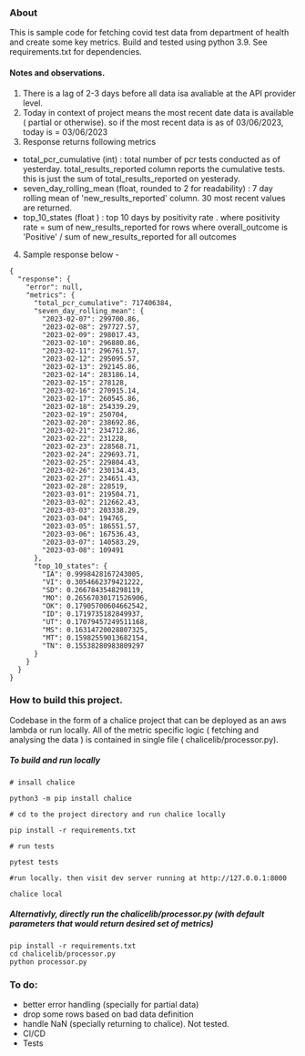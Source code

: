 ### About

This is sample code for fetching covid test data from department of health and create some key metrics. Build and tested using python 3.9. See requirements.txt for dependencies. 

####  Notes and observations. 

1.	There is a lag of 2-3 days before all data isa avaliable at the API provider level. 
2.  Today in context of project means the most recent date data is available ( partial or otherwise). so if the most recent data is as of 03/06/2023, today is = 03/06/2023
3.	Response returns following metrics 

  - total_pcr_cumulative (int) : total number of pcr tests conducted as of yesterday. total_results_reported column reports the cumulative tests. this is just the sum of total_results_reported on yesterady. 
  - seven_day_rolling_mean (float, rounded to 2 for readability) : 7 day rolling mean of 'new_results_reported' column. 30 most recent values are returned. 
  - top_10_states (float ) : top 10 days by positivity rate . where positivity rate = sum of new_results_reported for rows where overall_outcome is 'Positive' / sum of new_results_reported for all outcomes 
  

4.	Sample response below - 

```
{
  "response": {
    "error": null,
    "metrics": {
      "total_pcr_cumulative": 717406384,
      "seven_day_rolling_mean": {
        "2023-02-07": 299700.86,
        "2023-02-08": 297727.57,
        "2023-02-09": 298017.43,
        "2023-02-10": 296880.86,
        "2023-02-11": 296761.57,
        "2023-02-12": 295095.57,
        "2023-02-13": 292145.86,
        "2023-02-14": 283186.14,
        "2023-02-15": 278128,
        "2023-02-16": 270915.14,
        "2023-02-17": 260545.86,
        "2023-02-18": 254339.29,
        "2023-02-19": 250704,
        "2023-02-20": 238692.86,
        "2023-02-21": 234712.86,
        "2023-02-22": 231228,
        "2023-02-23": 228568.71,
        "2023-02-24": 229693.71,
        "2023-02-25": 229804.43,
        "2023-02-26": 230134.43,
        "2023-02-27": 234651.43,
        "2023-02-28": 228519,
        "2023-03-01": 219504.71,
        "2023-03-02": 212662.43,
        "2023-03-03": 203338.29,
        "2023-03-04": 194765,
        "2023-03-05": 186551.57,
        "2023-03-06": 167536.43,
        "2023-03-07": 140583.29,
        "2023-03-08": 109491
      },
      "top_10_states": {
        "IA": 0.9998428167243005,
        "VI": 0.3054662379421222,
        "SD": 0.2667843548298119,
        "MO": 0.26567030171526906,
        "OK": 0.17905700604662542,
        "ID": 0.1719735182849937,
        "UT": 0.17079457249511168,
        "MS": 0.16314720028807325,
        "MT": 0.15982559013682154,
        "TN": 0.15538280983809297
      }
    }
  }
}

```

### How to build this project. 

Codebase in the form of a chalice project that can be deployed as an aws lambda or run locally. All of the metric specific logic ( fetching and analysing the data ) is contained in single file ( chalicelib/processor.py). 

##### To build and run locally 

```
# insall chalice 

python3 -m pip install chalice

# cd to the project directory and run chalice locally 

pip install -r requirements.txt

# run tests 

pytest tests 

#run locally. then visit dev server running at http://127.0.0.1:8000 

chalice local 
``` 

##### Alternativly, directly run the chalicelib/processor.py (with default parameters that would return desired set of metrics)
```
pip install -r requirements.txt 
cd chalicelib/processor.py
python processor.py 

```

### To do: 

- better error handling (specially for partial data)
- drop some rows based on bad data definition 
- handle NaN (specially returning to chalice). Not tested. 
- CI/CD
- Tests 

